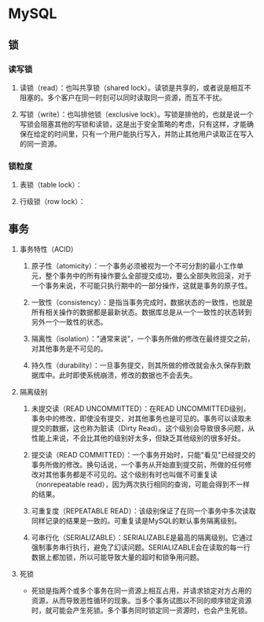 # MySQL

## 锁
### 读写锁
1. 读锁（read）：也叫共享锁（shared lock）。读锁是共享的，或者说是相互不阻塞的。多个客户在同一时刻可以同时读取同一资源，而互不干扰。

2. 写锁（write）：也叫排他锁（exclusive lock）。写锁是排他的，也就是说一个写锁会阻塞其他的写锁和读锁，这是出于安全策略的考虑，只有这样，才能确保在给定的时间里，只有一个用户能执行写入，并防止其他用户读取正在写入的同一资源。

### 锁粒度
1. 表锁（table lock）：

2. 行级锁（row lock）：


## 事务
1. 事务特性（ACID）
   1. 原子性（atomicity）：一个事务必须被视为一个不可分割的最小工作单元，整个事务中的所有操作要么全部提交成功，要么全部失败回滚，对于一个事务来说，不可能只执行期中的一部分操作，这就是事务的原子性。

	2. 一致性（consistency）：是指当事务完成时，数据状态的一致性，也就是所有相关操作的数据都是最新状态。数据库总是从一个一致性的状态转到另外一个一致性的状态。

	3. 隔离性（isolation）："通常来说"，一个事务所做的修改在最终提交之前，对其他事务是不可见的。

   4. 持久性（durability）：一旦事务提交，则其所做的修改就会永久保存到数据库中。此时即使系统崩溃，修改的数据也不会丢失。
 
2. 隔离级别
	1. 未提交读（READ UNCOMMITTED）：在READ UNCOMMITTED级别，事务中的修改，即使没有提交，对其他事务也是可见的。事务可以读取未提交的数据，这也称为脏读（Dirty Read）。这个级别会导致很多问题，从性能上来说，不会比其他的级别好太多，但缺乏其他级别的很多好处。
 
	2. 提交读（READ COMMITTED）：一个事务开始时，只能"看见"已经提交的事务所做的修改。换句话说，一个事务从开始直到提交前，所做的任何修改对其他事务都是不可见的。这个级别有时也叫做不可重复读（nonrepeatable read），因为两次执行相同的查询，可能会得到不一样的结果。

	3. 可重复度（REPEATABLE READ）：该级别保证了在同一个事务中多次读取同样记录的结果是一致的。可重复读是MySQL的默认事务隔离级别。

	4. 可串行化（SERIALIZABLE）：SERIALIZABLE是最高的隔离级别。它通过强制事务串行执行，避免了幻读问题。SERIALIZABLE会在读取的每一行数据上都加锁，所以可能导致大量的超时和锁争用问题。

3. 死锁
	- 死锁是指两个或多个事务在同一资源上相互占用，并请求锁定对方占用的资源，从而导致恶性循环的现象。当多个事务试图以不同的顺序锁定资源时，就可能会产生死锁。多个事务同时锁定同一资源时，也会产生死锁。